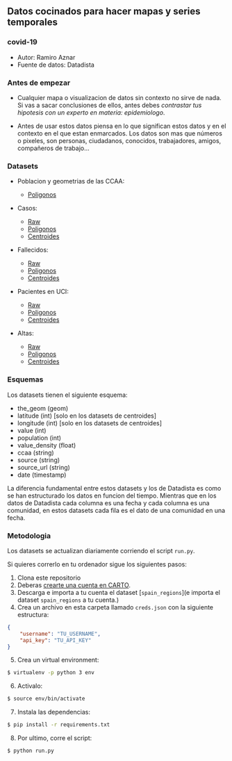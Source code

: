 ## Datos cocinados para hacer mapas y series temporales
### covid-19

* Autor: Ramiro Aznar
* Fuente de datos: Datadista


### Antes de empezar

* Cualquier mapa o visualizacion de datos sin contexto no sirve de nada. Si vas a sacar conclusiones de ellos, antes debes *contrastar tus hipotesis con un experto en materia: epidemiologo*. 

* Antes de usar estos datos piensa en lo que significan estos datos y en el contexto en el que estan enmarcados. Los datos son mas que números o pixeles, son personas, ciudadanos, conocidos, trabajadores, amigos, compañeros de trabajo...


### Datasets

* Poblacion y geometrias de las CCAA:
  * [Poligonos](https://ramiroaznar.carto.com/dataset/spain_regions)

* Casos:
    * [Raw](https://ramiroaznar.carto.com/dataset/casos)
    * [Poligonos](https://ramiroaznar.carto.com/dataset/unnested_casos)
    * [Centroides](https://ramiroaznar.carto.com/dataset/centroids_casos)
* Fallecidos:
    * [Raw](https://ramiroaznar.carto.com/dataset/fallecidos)
    * [Poligonos](https://ramiroaznar.carto.com/dataset/unnested_fallecidos)
    * [Centroides](https://ramiroaznar.carto.com/dataset/centroids_fallecidos)
* Pacientes en UCI:
    * [Raw](https://ramiroaznar.carto.com/dataset/uci)
    * [Poligonos](https://ramiroaznar.carto.com/dataset/unnested_uci)
    * [Centroides](https://ramiroaznar.carto.com/dataset/centroids_uci)
* Altas:
    * [Raw](https://ramiroaznar.carto.com/dataset/altas)
    * [Poligonos](https://ramiroaznar.carto.com/dataset/unnested_altas)
    * [Centroides](https://ramiroaznar.carto.com/dataset/centroids_altas)


### Esquemas

Los datasets tienen el siguiente esquema:
* the_geom (geom)
* latitude (int) [solo en los datasets de centroides]
* longitude (int) [solo en los datasets de centroides]
* value (int)
* population (int)
* value_density (float)
* ccaa (string)
* source (string)
* source_url (string)
* date (timestamp)

La diferencia fundamental entre estos datasets y los de Datadista es como se han estructurado los datos en funcion del tiempo. Mientras que en los datos de Datadista cada columna es una fecha y cada columna es una comunidad, en estos datasets cada fila es el dato de una comunidad en una fecha. 

### Metodologia

Los datasets se actualizan diariamente corriendo el script `run.py`. 

Si quieres correrlo en tu ordenador sigue los siguientes pasos:
1. Clona este repositorio
2. Deberas [crearte una cuenta en CARTO](www.carto.com/signup).
3. Descarga e importa a tu cuenta el dataset [`spain_regions`](e importa el dataset `spain_regions` a tu cuenta.)
4. Crea un archivo en esta carpeta llamado `creds.json` con la siguiente estructura:

```json
{
    "username": "TU_USERNAME",
    "api_key": "TU_API_KEY"
}
```

5. Crea un virtual environment:

```bash
$ virtualenv -p python 3 env
```

6. Activalo:

```bash
$ source env/bin/activate
```

7. Instala las dependencias:

```bash
$ pip install -r requirements.txt
```

8. Por ultimo, corre el script:

```bash
$ python run.py
```
